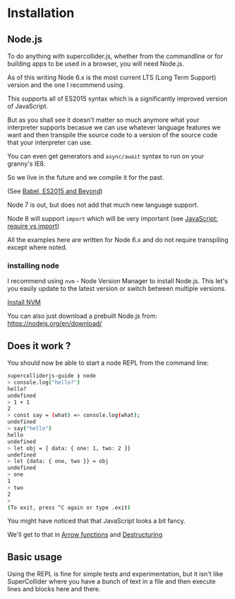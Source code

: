 # Installation

## Node.js

To do anything with supercollider.js, whether from the commandline or for building apps to be used in a browser, you will need Node.js.

As of this writing Node 6.x is the most current LTS (Long Term Support) version and the one I recommend using.

This supports all of ES2015 syntax which is a significantly improved version of JavaScript.

But as you shall see it doesn't matter so much anymore what your interpreter supports becasue we can use whatever language features we want and then transpile the source code to a version of the source code that your interpreter can use.

You can even get generators and `async/await` syntax to run on your granny's IE8.

So we live in the future and we compile it for the past.

(See [Babel, ES2015 and Beyond](./javascript/babel-and-beyond))

Node 7 is out, but does not add that much new language support.

Node 8 will support `import` which will be very important (see [JavaScript: require vs import](./javascript/require-vs-import))

All the examples here are written for Node 6.x and do not require transpiling except where noted.

### installing node

I recommend using `nvm` - Node Version Manager to install Node.js. This let's you easily update to the latest version or switch between multiple versions.

[Install NVM](./installation/nvm.md)

You can also just download a prebuilt Node.js from: https://nodejs.org/en/download/

## Does it work ?

You should now be able to start a node REPL from the command line:

```sh
supercolliderjs-guide ❯ node
> console.log("hello?")
hello?
undefined
> 1 + 1
2
> const say = (what) => console.log(what);
undefined
> say("hello")
hello
undefined
> let obj = { data: { one: 1, two: 2 }}
undefined
> let {data: { one, two }} = obj
undefined
> one
1
> two
2
>
(To exit, press ^C again or type .exit)
```

You might have noticed that that JavaScript looks a bit fancy.

We'll get to that in [Arrow functions](./javascript/arrow-functions) and [Destructuring](./javascript/destructuring)


## Basic usage

Using the REPL is fine for simple tests and experimentation, but it isn't like SuperCollider where you have a bunch of text in a file and then execute lines and blocks here and there.
